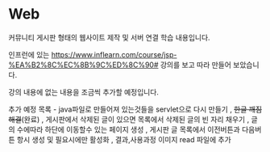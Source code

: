 # Web
커뮤니티 게시판 형태의 웹사이트 제작 및 서버 연결 학습 내용입니다.

인프런에 있는 https://www.inflearn.com/course/jsp-%EA%B2%8C%EC%8B%9C%ED%8C%90# 강의를 보고 따라 만들어 보았습니다.

강의 내용에 없는 내용을 조금씩 추가할 예정입니다. 

추가 예정 목록 - java파일로 만들어져 있는것들을 servlet으로 다시 만들기
               , <del>한글 깨짐 해결</del>(완료)
               , 게시판에서 삭제된 글이 있으면 목록에서 삭제된 글의 빈 자리 채우기
               , 글의 수에따라 하단에 이동할수 있는 페이지 생성
               , 게시판 글 목록에서 이전버튼과 다음버튼 항시 생성 및 필요시에만 활성화
               , 결과,사용과정 이미지 read 파일에 추가
